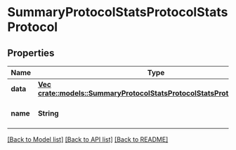 # SummaryProtocolStatsProtocolStatsProtocol

## Properties
Name | Type | Description | Notes
------------ | ------------- | ------------- | -------------
**data** | [**Vec <crate::models::SummaryProtocolStatsProtocolStatsProtocolDataItem>**](SummaryProtocolStatsProtocol-StatsProtocolDataItem.md) |  | [default to null]
**name** | **String** | The name of the protocol. | [optional] [default to null]

[[Back to Model list]](../README.md#documentation-for-models) [[Back to API list]](../README.md#documentation-for-api-endpoints) [[Back to README]](../README.md)


